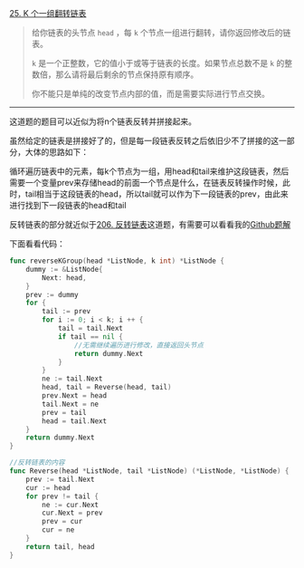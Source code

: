 [25. K 个一组翻转链表](https://leetcode.cn/problems/reverse-nodes-in-k-group/)

>给你链表的头节点 `head` ，每 `k` 个节点一组进行翻转，请你返回修改后的链表。
>
>`k` 是一个正整数，它的值小于或等于链表的长度。如果节点总数不是 `k` 的整数倍，那么请将最后剩余的节点保持原有顺序。
>
>你不能只是单纯的改变节点内部的值，而是需要实际进行节点交换。

---

这道题的题目可以近似为将n个链表反转并拼接起来。

虽然给定的链表是拼接好了的，但是每一段链表反转之后依旧少不了拼接的这一部分，大体的思路如下：

循环遍历链表中的元素，每k个节点为一组，用head和tail来维护这段链表，然后需要一个变量prev来存储head的前面一个节点是什么，在链表反转操作时候，此时，tail相当于这段链表的head，所以tail就可以作为下一段链表的prev，由此来进行找到下一段链表的head和tail

反转链表的部分就近似于[206. 反转链表](https://leetcode.cn/problems/reverse-linked-list/)这道题，有需要可以看看我的[Github题解](https://github.com/Rinai-R/Notes/blob/main/Note/LeetCode/LeetCode--206.%20%E5%8F%8D%E8%BD%AC%E9%93%BE%E8%A1%A8.md)

下面看看代码：

```go
func reverseKGroup(head *ListNode, k int) *ListNode {
    dummy := &ListNode{
        Next: head,
    }
    prev := dummy
    for {
        tail := prev
        for i := 0; i < k; i ++ {
            tail = tail.Next
            if tail == nil {
                //无需继续遍历进行修改，直接返回头节点
                return dummy.Next
            }
        }
        ne := tail.Next
        head, tail = Reverse(head, tail)
        prev.Next = head
        tail.Next = ne
        prev = tail
        head = tail.Next
    }
    return dummy.Next
}

//反转链表的内容
func Reverse(head *ListNode, tail *ListNode) (*ListNode, *ListNode) {
    prev := tail.Next
    cur := head
    for prev != tail {
        ne := cur.Next
        cur.Next = prev
        prev = cur
        cur = ne
    }
    return tail, head
}
```

